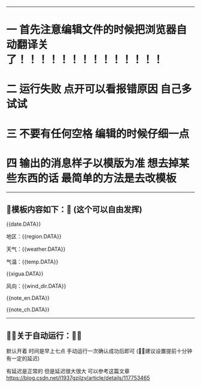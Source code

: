 
---------------------------------------------------------------------------------------------------------------------------------
# 一 首先注意编辑文件的时候把浏览器自动翻译关了！！！！！！！！！！！！！！

# 二 运行失败 点开可以看报错原因 自己多试试

# 三 不要有任何空格 编辑的时候仔细一点 

# 四 输出的消息样子以模版为准 想去掉某些东西的话 最简单的方法是去改模板 

----------------------------------------------------------------------------------------------------------------------------------

🔺模板内容如下：🔺
(这个可以自由发挥)
----------------------------------------------------------------------------------------------------------------------------------
{{date.DATA}} 

地区：{{region.DATA}} 

天气：{{weather.DATA}} 

气温：{{temp.DATA}} 

{{xigua.DATA}}

风向：{{wind_dir.DATA}} 

{{note_en.DATA}} 

{{note_ch.DATA}}

--------------------------------------------------------------------------------------------------------------------------------
🔺🔺关于自动运行：🔺🔺
----------------------------------------------------------------------------------------------------------------------------------
默认开着 时间是早上七点 手动运行一次确认成功后即可  (🔺🔺建议设置提前十分钟 有一定的延迟)

有延迟是正常的 但是延迟很大很大 可以参考这篇文章 https://blog.csdn.net/l1937gzjlzy/article/details/117753465

